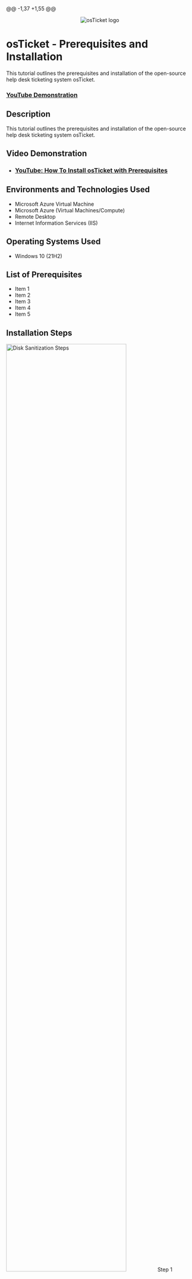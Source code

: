 @@ -1,37 +1,55 @@
 <p align="center">
 <img src="https://i.imgur.com/Clzj7Xs.png" alt="osTicket logo"/>
 </p>
 
 <h1>osTicket - Prerequisites and Installation</h1>
 This tutorial outlines the prerequisites and installation of the open-source help desk ticketing system osTicket.<br />
 
  ### [YouTube Demonstration](https://www.youtube.com)
 
 <h2>Description</h2>
 This tutorial outlines the prerequisites and installation of the open-source help desk ticketing system osTicket.<br />
 <h2>Video Demonstration</h2>
 
 - ### [YouTube: How To Install osTicket with Prerequisites](https://www.youtube.com)
 
 <h2>Environments and Technologies Used</h2>
 
  - Microsoft Azure Virtual Machine
  - Microsoft Azure (Virtual Machines/Compute)
  - Remote Desktop
  - Internet Information Services (IIS)
 
 <h2>Operating Systems Used </h2>
 
 - Windows 10</b> (21H2)
 
 <h2>List of Prerequisites</h2>
 
 - Item 1
 - Item 2
 - Item 3
 - Item 4
 - Item 5
 
 <h2>Installation Steps</h2>
 
 <p>
 <img src="https://i.imgur.com/DJmEXEB.png" height="80%" width="80%" alt="Disk Sanitization Steps"/>
 Step 1
 </p>
 <p>
 Lorem ipsum dolor sit amet, consectetur adipiscing elit, sed do eiusmod tempor incididunt ut labore et dolore magna aliqua. Ut enim ad minim veniam, quis nostrud exercitation ullamco laboris nisi ut aliquip ex ea commodo consequat. Duis aute irure dolor in reprehenderit in voluptate velit esse cillum dolore eu fugiat nulla pariatur.
 </p>
 <br />
 
 <p>
 <img src="https://i.imgur.com/DJmEXEB.png" height="80%" width="80%" alt="Disk Sanitization Steps"/>
 Step 1
 </p>
 <p>
 Lorem ipsum dolor sit amet, consectetur adipiscing elit, sed do eiusmod tempor incididunt ut labore et dolore magna aliqua. Ut enim ad minim veniam, quis nostrud exercitation ullamco laboris nisi ut aliquip ex ea commodo consequat. Duis aute irure dolor in reprehenderit in voluptate velit esse cillum dolore eu fugiat nulla pariatur.
 </p>
 <br />
 
 <p>
 <img src="https://i.imgur.com/DJmEXEB.png" height="80%" width="80%" alt="Disk Sanitization Steps"/>
 </p>
 <p>
 Lorem ipsum dolor sit amet, consectetur adipiscing elit, sed do eiusmod tempor incididunt ut labore et dolore magna aliqua. Ut enim ad minim veniam, quis nostrud exercitation ullamco laboris nisi ut aliquip ex ea commodo consequat. Duis aute irure dolor in reprehenderit in voluptate velit esse cillum dolore eu fugiat nulla pariatur.
 </p>
 <br />
